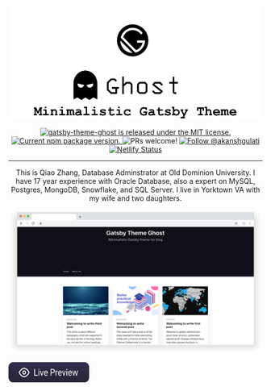 <p align="center">
    <img src="./docs/ghost-readme-banner.jpg" alt="Ghost Gatsby Theme" width="800"/>
</p>
<p align="center">
  <a href="https://github.com/akanshgulati/gatsby-theme-ghost/blob/master/LICENSE">
    <img src="https://img.shields.io/badge/license-MIT-blue.svg" alt="gatsby-theme-ghost is released under the MIT license." />
  </a>
  <a href="https://www.npmjs.org/package/gatsby-theme-ghost">
    <img src="https://img.shields.io/npm/v/gatsby-theme-ghost.svg" alt="Current npm package version." />
  </a>
  <img src="https://img.shields.io/badge/PRs-welcome-brightgreen.svg" alt="PRs welcome!" />
  <a href="https://twitter.com/intent/follow?screen_name=akanshgulati">
    <img src="https://img.shields.io/twitter/follow/akanshgulati.svg?label=Follow%20@akanshgulati" alt="Follow @akanshgulati" />
  </a>
  <a href="https://app.netlify.com/sites/gatsby-theme-ghost/deploys">
      <img src="https://api.netlify.com/api/v1/badges/ae8e28d2-398b-4fcd-87c5-20ff1c74d077/deploy-status" alt="Netlify Status" />
    </a>
</p>
<hr/>
<p align="center">
This is Qiao Zhang, Database Adminstrator at Old Dominion University.
I have 17 year experience with Oracle Database, also a expert on MySQL, Postgres, MongoDB, Snowflake, and SQL Server.
I live in Yorktown VA with my wife and two daughters.
</p>
<p align="center">
    <img src="./docs/chrome-mockup.jpg" alt="Ghost Chrome mockup" width="800"/>
</p>
<a href="https://gatsby-theme-ghost.netlify.com/" target="_blank">
<img src="./docs/live-preview.svg" alt="Live Preview" width="160px" height="40px">
</a>
